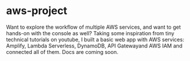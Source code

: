 # aws-project

Want to explore the workflow of multiple AWS services, and want to get hands-on with the console as well? Taking some inspiration from tiny technical tutorials on youtube, I built a basic web app with AWS services: Amplify, Lambda Serverless, DynamoDB, API Gatewayand AWS IAM and connected all of them. Docs are coming soon.
